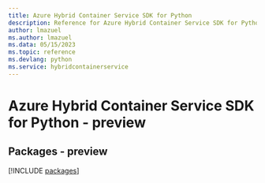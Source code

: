 ```yaml
---
title: Azure Hybrid Container Service SDK for Python
description: Reference for Azure Hybrid Container Service SDK for Python
author: lmazuel
ms.author: lmazuel
ms.data: 05/15/2023
ms.topic: reference
ms.devlang: python
ms.service: hybridcontainerservice
---
```

# Azure Hybrid Container Service SDK for Python - preview
## Packages - preview
[!INCLUDE [packages](hybrid-container-service-index.md)]